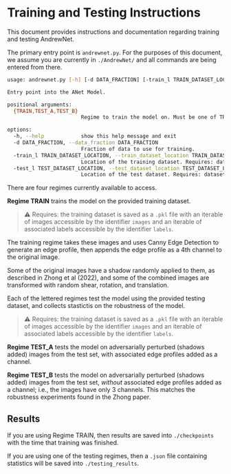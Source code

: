 # Training and Testing Instructions

This document provides instructions and documentation regarding training and testing AndrewNet.

The primary entry point is `andrewnet.py`. For the purposes of this document, we assume you are currently in `./AndrewNet/` and all commands are being entered from there.

```sh
usage: andrewnet.py [-h] [-d DATA_FRACTION] [-train_l TRAIN_DATASET_LOCATION] [-test_l TEST_DATASET_LOCATION] {TRAIN,TEST_A,TEST_B,TEST_C}

Entry point into the ANet Model.

positional arguments:
  {TRAIN,TEST_A,TEST_B}
                        Regime to train the model on. Must be one of TRAIN, TEST_A, TEST_B.

options:
  -h, --help            show this help message and exit
  -d DATA_FRACTION, --data_fraction DATA_FRACTION
                        Fraction of data to use for training.
  -train_l TRAIN_DATASET_LOCATION, --train_dataset_location TRAIN_DATASET_LOCATION
                        Location of the training dataset. Requires: dataset is pickled.
  -test_l TEST_DATASET_LOCATION, --test_dataset_location TEST_DATASET_LOCATION
                        Location of the test dataset. Requires: dataset is pickled.
```

There are four regimes currently available to access.

**Regime TRAIN** trains the model on the provided training dataset.
 > :warning: Requires: the training dataset is saved as a `.pkl` file with an iterable of images accessible by the identifier `images` and an iterable of associated labels accessible by the identifier `labels`.

  The training regime takes these images and uses Canny Edge Detection to generate an edge profile, then appends the edge profile as a 4th channel to the original image.

  Some of the original images have a shadow randomly applied to them, as described in Zhong et al (2022), and some of the combined images are transformed with random shear, rotation, and translation.

Each of the lettered regimes test the model using the provided testing dataset, and collects stastictis on the robustness of the model.
> :warning: Requires: the training dataset is saved as a `.pkl` file with an iterable of images accessible by the identifier `images` and an iterable of associated labels accessible by the identifier `labels`.

**Regime TEST_A** tests the model on adversarially perturbed (shadows added) images from the test set, with associated edge profiles added as a channel.

**Regime TEST_B** tests the model on adversarially perturbed (shadows added) images from the test set, *without* associated edge profiles added as a channel; i.e., the images have only 3 channels. This matches the robustness experiments found in the Zhong paper.


## Results

If you are using Regime TRAIN, then results are saved into `./checkpoints` with the time that training was finished.

If you are using one of the testing regimes, then a `.json` file containing statistics will be saved into `./testing_results`.
